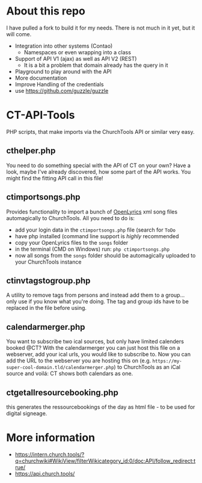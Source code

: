 # About this repo

I have pulled a fork to build it for my needs. There is not much in it yet, but it will come.

* Integration into other systems (Contao)
    * Namespaces or even wrapping into a class
* Support of API V1 (ajax) as well as API V2 (REST)
    * It is a bit a problem that domain already has the query in it
* Playground to play around with the API
* More documentation
* Improve Handling of the credentials   
* use https://github.com/guzzle/guzzle

# CT-API-Tools
PHP scripts, that make imports via the ChurchTools API or similar very easy.

## cthelper.php
You need to do something special with the API of CT on your own?
Have a look, maybe I've already discovered, how some part of the API works. You might find the fitting API call in this file!

## ctimportsongs.php

Provides functionality to import a bunch of [OpenLyrics](https://openlyrics.org) xml song files automagically to ChurchTools.
All you need to do is:
- add your login data in the `ctimportsongs.php` file (search for `ToDo`
- have php installed (command line support is *highly* recommended
- copy your OpenLyrics files to the `songs` folder
- in the terminal (CMD on Windows) run: `php ctimportsongs.php`
- now all songs from the `songs` folder should be automagically uploaded to your ChurchTools instance

## ctinvtagstogroup.php

A utility to remove tags from persons and instead add them to a group... only use if you know what you're doing.
The tag and group ids have to be replaced in the file before using.

## calendarmerger.php

You want to subscribe two ical sources, but only have limited calenders booked @CT?
With the calendarmerger you can just host this file on a webserver, add your ical urls, you would like to subscribe to.
Now you can add the URL to the webserver you are hosting this on (e.g. `https://my-super-cool-domain.tld/calendarmerger.php`) 
to ChurchTools as an iCal source and voilá: CT shows both calendars as one.

## ctgetallresourcebooking.php

this generates the ressourcebookings of the day as html file - to be used for digital signeage.

# More information

* https://intern.church.tools/?q=churchwiki#WikiView/filterWikicategory_id:0/doc:API/follow_redirect:true/
* https://api.church.tools/


